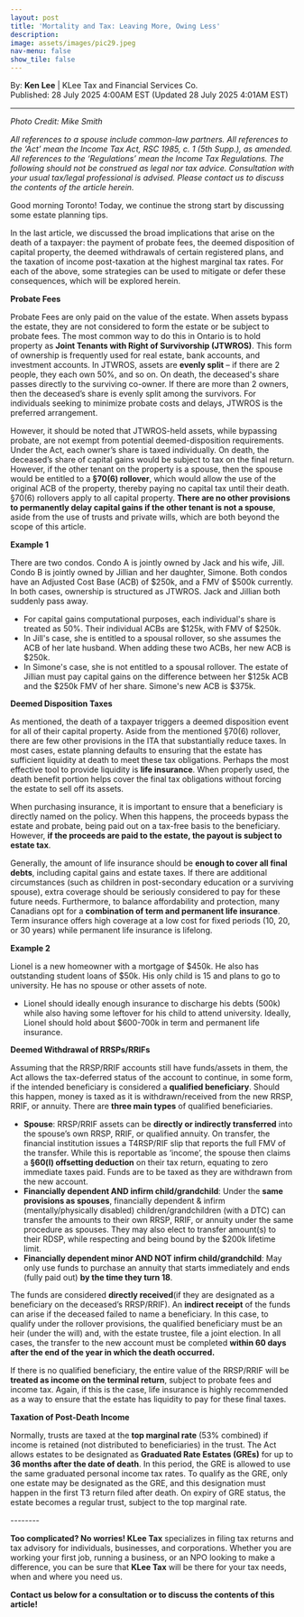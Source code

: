 ```yaml
---
layout: post
title: 'Mortality and Tax: Leaving More, Owing Less'
description: 
image: assets/images/pic29.jpeg
nav-menu: false
show_tile: false
---
```


<style>
  p {
    margin-bottom: 15px; /* Reduce space below paragraphs */
  }

  hr.major {
    margin: 10px 0; /* Equal space above and below the <hr> */
  }
</style>

<!-- Credits -->
<div class="row">
	<div class="12u">
		<p>By: <b>Ken Lee</b> | KLee Tax and Financial Services Co.<br> Published: 28 July 2025 4:00AM EST (Updated 28 July 2025 4:01AM EST)</p>
	</div>
</div>

<hr class="major"/>

<!-- Content -->
<section>
  <div class="row">
	  <div class="12u">
    <p><i>Photo Credit: Mike Smith</i></p>
    <p><i>All references to a spouse include common-law partners. All references to the ‘Act’ mean the Income Tax Act, RSC 1985, c. 1 (5th Supp.), as amended. All references to the ‘Regulations’ mean the Income Tax Regulations. The following should not be construed as legal nor tax advice. Consultation with your usual tax/legal professional is advised. Please contact us to discuss the contents of the article herein.</i></p>
    <p>Good morning Toronto! Today, we continue the strong start by discussing some estate planning tips.</p>
    <p>In the last article, we discussed the broad implications that arise on the death of a taxpayer: the payment of probate fees, the deemed disposition of capital property, the deemed withdrawals of certain registered plans, and the taxation of income post-taxation at the highest marginal tax rates. For each of the above, some strategies can be used to mitigate or defer these consequences, which will be explored herein. </p>
    <p><b>Probate Fees</b></p>
    <p>Probate Fees are only paid on the value of the estate. When assets bypass the estate, they are not considered to form the estate or be subject to probate fees. The most common way to do this in Ontario is to hold property as <b>Joint Tenants with Right of Survivorship (JTWROS)</b>. This form of ownership is frequently used for real estate, bank accounts, and investment accounts. In JTWROS, assets are <b>evenly split</b> – if there are 2 people, they each own 50%, and so on. On death, the deceased's share passes directly to the surviving co-owner. If there are more than 2 owners, then the deceased’s share is evenly split among the survivors. For individuals seeking to minimize probate costs and delays, JTWROS is the preferred arrangement. </p>
    <p>However, it should be noted that JTWROS-held assets, while bypassing probate, are not exempt from potential deemed-disposition requirements. Under the Act, each owner’s share is taxed individually. On death, the deceased’s share of capital gains would be subject to tax on the final return. However, if the other tenant on the property is a spouse, then the spouse would be entitled to a <b>§70(6) rollover</b>, which would allow the use of the original ACB of the property, thereby paying no capital tax until their death. §70(6) rollovers apply to all capital property. <b>There are no other provisions to permanently delay capital gains if the other tenant is not a spouse</b>, aside from the use of trusts and private wills, which are both beyond the scope of this article.</p>
    <div class="box">
	    <p><b>Example 1</b></p>
      <p>There are two condos. Condo A is jointly owned by Jack and his wife, Jill. Condo B is jointly owned by Jillian and her daughter, Simone. Both condos have an Adjusted Cost Base (ACB) of $250k, and a FMV of $500k currently. In both cases, ownership is structured as JTWROS. Jack and Jillian both suddenly pass away.</p>
      <ul>
        <li>For capital gains computational purposes, each individual's share is treated as 50%. Their individual ACBs are $125k, with FMV of $250k.</li>
        <li>In Jill's case, she is entitled to a spousal rollover, so she assumes the ACB of her late husband. When adding these two ACBs, her new ACB is $250k.</li>
        <li>In Simone's case, she is not entitled to a spousal rollover. The estate of Jillian must pay capital gains on the difference between her $125k ACB and the $250k FMV of her share. Simone's new ACB is $375k.</li>
      </ul>
    </div>
    <p><b>Deemed Disposition Taxes</b></p>
    <p>As mentioned, the death of a taxpayer triggers a deemed disposition event for all of their capital property. Aside from the mentioned §70(6) rollover, there are few other provisions in the ITA that substantially reduce taxes. In most cases, estate planning defaults to ensuring that the estate has sufficient liquidity at death to meet these tax obligations. Perhaps the most effective tool to provide liquidity is <b>life insurance</b>. When properly used, the death benefit portion helps cover the final tax obligations without forcing the estate to sell off its assets.</p>
    <p>When purchasing insurance, it is important to ensure that a beneficiary is directly named on the policy. When this happens, the proceeds bypass the estate and probate, being paid out on a tax-free basis to the beneficiary. However, <b>if the proceeds are paid to the estate, the payout is subject to estate tax</b>. </p>
    <p>Generally, the amount of life insurance should be <b>enough to cover all final debts</b>, including capital gains and estate taxes. If there are additional circumstances (such as children in post-secondary education or a surviving spouse), extra coverage should be seriously considered to pay for these future needs. Furthermore, to balance affordability and protection, many Canadians opt for a <b>combination of term and permanent life insurance</b>. Term insurance offers high coverage at a low cost for fixed periods (10, 20, or 30 years) while permanent life insurance is lifelong.</p>
    <div class="box">
	    <p><b>Example 2</b></p>
      <p>Lionel is a new homeowner with a mortgage of $450k. He also has outstanding student loans of $50k. His only child is 15 and plans to go to university. He has no spouse or other assets of note.</p>
      <ul>
        <li>Lionel should ideally enough insurance to discharge his debts (500k) while also having some leftover for his child to attend university. Ideally, Lionel should hold about $600-700k in term and permanent life insurance. </li>
      </ul>
    </div>
    <p><b>Deemed Withdrawal of RRSPs/RRIFs</b></p>
    <p>Assuming that the RRSP/RRIF accounts still have funds/assets in them, the Act allows the tax-deferred status of the account to continue, in some form, if the intended beneficiary is considered a <b>qualified beneficiary</b>. Should this happen, money is taxed as it is withdrawn/received from the new RRSP, RRIF, or annuity. There are <b>three main types</b> of qualified beneficiaries. </p>
    <ul>
      <li><b>Spouse</b>: RRSP/RRIF assets can be <b>directly or indirectly transferred</b> into the spouse’s own RRSP, RRIF, or qualified annuity. On transfer, the financial institution issues a T4RSP/RIF slip that reports the full FMV of the transfer. While this is reportable as ‘income’, the spouse then claims a <b>§60(l) offsetting deduction</b> on their tax return, equating to zero immediate taxes paid. Funds are to be taxed as they are withdrawn from the new account.</li>
      <li><b>Financially dependent AND infirm child/grandchild</b>: Under the <b>same provisions as spouses</b>, financially dependent & infirm (mentally/physically disabled) children/grandchildren (with a DTC) can transfer the amounts to their own RRSP, RRIF, or annuity under the same procedure as spouses. They may also elect to transfer amount(s) to their RDSP, while respecting and being bound by the $200k lifetime limit.</li>
      <li><b>Financially dependent minor AND NOT infirm child/grandchild</b>: May only use funds to purchase an annuity that starts immediately and ends (fully paid out) <b>by the time they turn 18</b>. </li>
    </ul>
    <p>The funds are considered <b>directly received</b>(if they are designated as a beneficiary on the deceased’s RRSP/RRIF). An <b>indirect receipt</b> of the funds can arise if the deceased failed to name a beneficiary. In this case, to qualify under the rollover provisions, the qualified beneficiary must be an heir (under the will) and, with the estate trustee, file a joint election. In all cases, the transfer to the new account must be completed <b>within 60 days after the end of the year in which the death occurred.</b></p>
    <p>If there is no qualified beneficiary, the entire value of the RRSP/RRIF will be <b>treated as income on the terminal return</b>, subject to probate fees and income tax. Again, if this is the case, life insurance is highly recommended as a way to ensure that the estate has liquidity to pay for these final taxes.</p>
    <p><b>Taxation of Post-Death Income</b></p>
    <p>Normally, trusts are taxed at the <b>top marginal rate</b> (53% combined) if income is retained (not distributed to beneficiaries) in the trust. The Act allows estates to be designated as <b>Graduated Rate Estates (GREs)</b> for up to <b>36 months after the date of death</b>. In this period, the GRE is allowed to use the same graduated personal income tax rates. To qualify as the GRE, only one estate may be designated as the GRE, and this designation must happen in the first T3 return filed after death. On expiry of GRE status, the estate becomes a regular trust, subject to the top marginal rate.</p>
    <p>--------</p>
    <p><b>Too complicated? No worries! KLee Tax</b> specializes in filing tax returns and tax advisory for individuals, businesses, and corporations. Whether you are working your first job, running a business, or an NPO looking to make a difference, you can be sure that <b>KLee Tax</b> will be there for your tax needs, when and where you need us.</p>
    <p><b>Contact us below for a consultation or to discuss the contents of this article!</b></p>